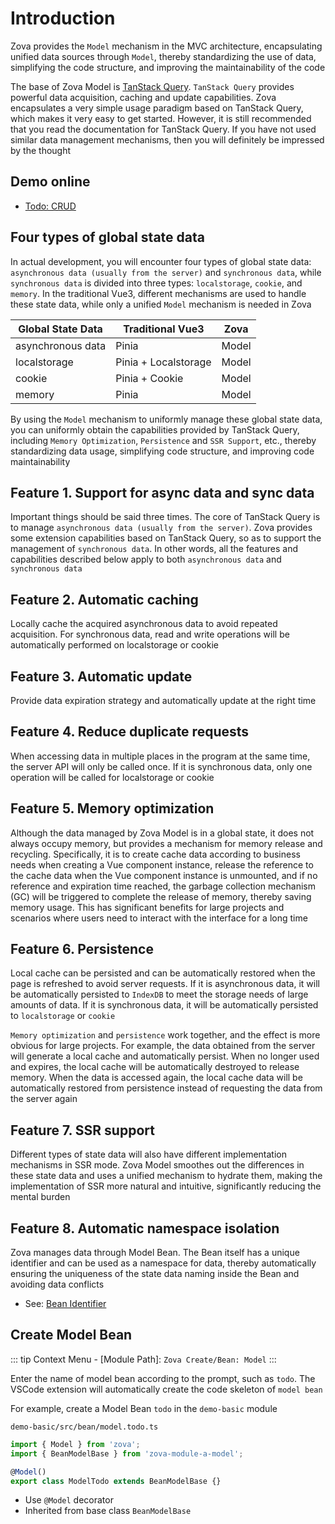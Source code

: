 # Introduction

Zova provides the `Model` mechanism in the MVC architecture, encapsulating unified data sources through `Model`, thereby standardizing the use of data, simplifying the code structure, and improving the maintainability of the code

The base of Zova Model is [TanStack Query](https://tanstack.com/query/latest/docs/framework/vue/overview). `TanStack Query` provides powerful data acquisition, caching and update capabilities. Zova encapsulates a very simple usage paradigm based on TanStack Query, which makes it very easy to get started. However, it is still recommended that you read the documentation for TanStack Query. If you have not used similar data management mechanisms, then you will definitely be impressed by the thought

## Demo online

- [Todo: CRUD](https://zova.js.org/zova-demo/#/demo/todo/todo)

## Four types of global state data

In actual development, you will encounter four types of global state data: `asynchronous data (usually from the server)` and `synchronous data`, while `synchronous data` is divided into three types: `localstorage`, `cookie`, and `memory`. In the traditional Vue3, different mechanisms are used to handle these state data, while only a unified `Model` mechanism is needed in Zova

| Global State Data | Traditional Vue3     | Zova  |
| ----------------- | -------------------- | ----- |
| asynchronous data | Pinia                | Model |
| localstorage      | Pinia + Localstorage | Model |
| cookie            | Pinia + Cookie       | Model |
| memory            | Pinia                | Model |

By using the `Model` mechanism to uniformly manage these global state data, you can uniformly obtain the capabilities provided by TanStack Query, including `Memory Optimization`, `Persistence` and `SSR Support`, etc., thereby standardizing data usage, simplifying code structure, and improving code maintainability

## Feature 1. Support for async data and sync data

Important things should be said three times. The core of TanStack Query is to manage `asynchronous data (usually from the server)`. Zova provides some extension capabilities based on TanStack Query, so as to support the management of `synchronous data`. In other words, all the features and capabilities described below apply to both `asynchronous data` and `synchronous data`

## Feature 2. Automatic caching

Locally cache the acquired asynchronous data to avoid repeated acquisition. For synchronous data, read and write operations will be automatically performed on localstorage or cookie

## Feature 3. Automatic update

Provide data expiration strategy and automatically update at the right time

## Feature 4. Reduce duplicate requests

When accessing data in multiple places in the program at the same time, the server API will only be called once. If it is synchronous data, only one operation will be called for localstorage or cookie

## Feature 5. Memory optimization

Although the data managed by Zova Model is in a global state, it does not always occupy memory, but provides a mechanism for memory release and recycling. Specifically, it is to create cache data according to business needs when creating a Vue component instance, release the reference to the cache data when the Vue component instance is unmounted, and if no reference and expiration time reached, the garbage collection mechanism (GC) will be triggered to complete the release of memory, thereby saving memory usage. This has significant benefits for large projects and scenarios where users need to interact with the interface for a long time

## Feature 6. Persistence

Local cache can be persisted and can be automatically restored when the page is refreshed to avoid server requests. If it is asynchronous data, it will be automatically persisted to `IndexDB` to meet the storage needs of large amounts of data. If it is synchronous data, it will be automatically persisted to `localstorage` or `cookie`

`Memory optimization` and `persistence` work together, and the effect is more obvious for large projects. For example, the data obtained from the server will generate a local cache and automatically persist. When no longer used and expires, the local cache will be automatically destroyed to release memory. When the data is accessed again, the local cache data will be automatically restored from persistence instead of requesting the data from the server again

## Feature 7. SSR support

Different types of state data will also have different implementation mechanisms in SSR mode. Zova Model smoothes out the differences in these state data and uses a unified mechanism to hydrate them, making the implementation of SSR more natural and intuitive, significantly reducing the mental burden

## Feature 8. Automatic namespace isolation

Zova manages data through Model Bean. The Bean itself has a unique identifier and can be used as a namespace for data, thereby automatically ensuring the uniqueness of the state data naming inside the Bean and avoiding data conflicts

- See: [Bean Identifier](../../essentials/ioc/bean-identifier.md)

## Create Model Bean

::: tip
Context Menu - [Module Path]: `Zova Create/Bean: Model`
:::

Enter the name of model bean according to the prompt, such as `todo`. The VSCode extension will automatically create the code skeleton of `model bean`

For example, create a Model Bean `todo` in the `demo-basic` module

`demo-basic/src/bean/model.todo.ts`

```typescript
import { Model } from 'zova';
import { BeanModelBase } from 'zova-module-a-model';

@Model()
export class ModelTodo extends BeanModelBase {}
```

- Use `@Model` decorator
- Inherited from base class `BeanModelBase`
